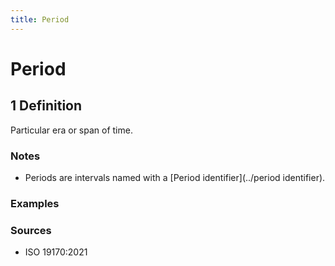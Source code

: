 ```yaml
---
title: Period
---
```


# Period

## 1 Definition

Particular era or span of time.

### Notes 
- Periods are intervals named with a [Period identifier](../period identifier). 

### Examples 

### Sources 
- ISO 19170:2021
